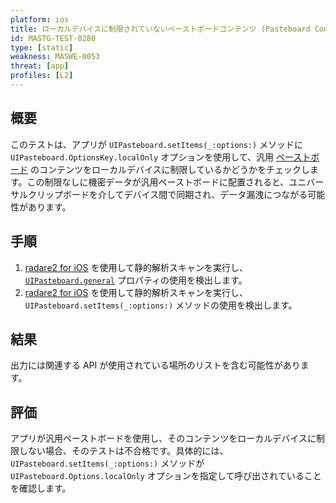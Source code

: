 ```yaml
---
platform: ios
title: ローカルデバイスに制限されていないペーストボードコンテンツ (Pasteboard Contents Not Restricted to Local Device)
id: MASTG-TEST-0280
type: [static]
weakness: MASWE-0053
threat: [app]
profiles: [L2]
---
```


## 概要

このテストは、アプリが `UIPasteboard.setItems(_:options:)` メソッドに `UIPasteboard.OptionsKey.localOnly` オプションを使用して、汎用 [ペーストボード](../../../Document/0x06h-Testing-Platform-Interaction.md/#pasteboard) のコンテンツをローカルデバイスに制限しているかどうかをチェックします。この制限なしに機密データが汎用ペーストボードに配置されると、ユニバーサルクリップボードを介してデバイス間で同期され、データ漏洩につながる可能性があります。

## 手順

1. [radare2 for iOS](../../../tools/ios/MASTG-TOOL-0073.md) を使用して静的解析スキャンを実行し、[`UIPasteboard.general`](https://developer.apple.com/documentation/uikit/uipasteboard/1622106-generalpasteboard "UIPasteboard generalPasteboard") プロパティの使用を検出します。
2. [radare2 for iOS](../../../tools/ios/MASTG-TOOL-0073.md) を使用して静的解析スキャンを実行し、`UIPasteboard.setItems(_:options:)` メソッドの使用を検出します。

## 結果

出力には関連する API が使用されている場所のリストを含む可能性があります。

## 評価

アプリが汎用ペーストボードを使用し、そのコンテンツをローカルデバイスに制限しない場合、そのテストは不合格です。具体的には、`UIPasteboard.setItems(_:options:)` メソッドが `UIPasteboard.Options.localOnly` オプションを指定して呼び出されていることを確認します。
